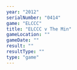 ```yaml
---
year: "2012"
serialNumber: "0414" 
game: "ELCCC"
title: "ELCCC v The Min"
gameLocation: ""
gameDate: ""
result: ""
resultType: ""
type: "game"
---
```

